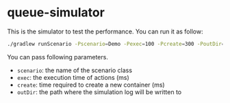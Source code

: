 # queue-simulator
This is the simulator to test the performance.
You can run it as follow:

```bash
./gradlew runScenario -Pscenario=Demo -Pexec=100 -Pcreate=300 -PoutDir=out/demo
```

You can pass following parameters.
* `scenario`: the name of the scenario class
* `exec`: the execution time of actions (ms)
* `create`: time required to create a new container (ms)
* `outDir`: the path where the simulation log will be written to
